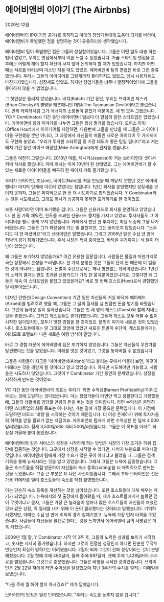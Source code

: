 # 에어비앤비 이야기 (The Airbnbs)

2020년 12월

에어비앤비의 IPO(기업 공개)를 축하하고 미래의 창업가들에게 도움이 되기를 바라며, 에어비앤비가 특별했던 점을 설명하는 것이 유용하리라 생각했습니다.

에어비앤비 팀이 특별했던 점은 그들의 성실함이었습니다. 그들은 어떤 일도 대충 하는 법이 없었고, 우리는 면접에서부터 이를 느낄 수 있었습니다. 가끔 스타트업 면접을 본 후에는 어떻게 해야 할지 확신이 서지 않아 논의해야 할 때가 있었습니다. 하지만 어떤 때는 서로를 바라보며 미소만 지을 때도 있었죠. 에어비앤비 팀의 면접은 바로 그런 종류였습니다. 우리는 그들의 아이디어를 그렇게까지 좋아하지도 않았고, 당시 사용자들도 마찬가지였습니다. 성장세도 없었죠. 하지만 창업가들은 너무나 열정적이었기에 그들을 좋아하지 않을 수 없었습니다.

그 첫인상은 틀리지 않았습니다. 배치(Batch) 기간 동안, 우리는 브라이언 체스키(Brian Chesky)의 별명을 태즈매니안 데빌(The Tasmanian Devil)이라고 불렀습니다. 만화 캐릭터처럼 그가 에너지의 소용돌이 같았기 때문이죠. 세 명 모두 그랬습니다. YC(Y Combinator) 기간 동안 에어비앤비 팀보다 더 열심히 일한 스타트업은 없었습니다. 에어비앤비 팀과 이야기를 나누면 그들은 항상 필기를 했습니다. 오피스 아워(Office Hour)에서 아이디어를 제안하면, 다음번에 그들을 만났을 때 그들은 그 아이디어를 구현했을 뿐만 아니라, 그 과정에서 자신들이 떠올린 새로운 아이디어 두 가지까지도 구현해 놓았죠. "우리가 투자한 스타트업 중 가장 태도가 좋은 팀일 겁니다"라고 저는 배치 기간 동안 마이크 애링턴(Mike Arrington)에게 편지를 썼습니다.

그들은 여전히 그렇습니다. 2018년 여름, 제시카(Jessica)와 저는 브라이언과 셋이서 저녁 식사를 했습니다. 이때 회사는 이미 10년이 된 상태였죠. 그는 에어비앤비가 할 수 있는 새로운 아이디어들을 빼곡히 한 페이지 가득 필기했습니다.

우리가 브라이언, 조(Joe), 네이트(Nate)를 처음 만났을 때 깨닫지 못했던 것은 에어비앤비가 마지막 단계에 이르러 있었다는 점입니다. 1년간 회사를 운영했지만 성장세를 보이지 못하자, 그들은 마지막으로 한 번 더 시도하기로 합의했습니다. Y Combinator라는 것을 시도해보고, 그래도 회사가 성공하지 못하면 포기하기로 한 것이었죠.

보통 사람이라면 이미 포기했을 겁니다. 그들은 신용카드로 회사를 운영하고 있었습니다. 한 권 가득 채워진, 한도를 초과한 신용카드 뭉치를 가지고 있었죠. 투자자들도 그 아이디어를 별로 좋게 보지 않았습니다. 카페에서 만난 한 투자자는 미팅 도중에 그냥 나가버렸습니다. 그들은 그가 화장실에 가는 줄 알았지만, 그는 돌아오지 않았습니다. "스무디도 다 안 마셨어요"라고 브라이언은 말했습니다. 그리고 2008년 말은 수십 년 만에 최악의 경기 침체기였습니다. 주식 시장은 폭락 중이었고, 바닥을 치기까지는 넉 달이 더 남아 있었습니다.

왜 그들은 포기하지 않았을까요? 이건 유용한 질문입니다. 사람들은 물질과 마찬가지로 극한 상황에서 본성을 드러냅니다. 한 가지 분명한 것은 그들이 단지 돈 때문에 이 일을 한 것이 아니라는 점입니다. 돈벌이 수단으로서는 꽤나 형편없는 계획이었습니다. 1년간의 노력의 결과는 한도 초과된 신용카드가 가득 찬 뭉치뿐이었으니까요. 그렇다면 왜 그들은 계속 이 스타트업을 붙잡고 있었을까요? 바로 첫 번째 호스트(Host)로서 경험했던 일 때문이었습니다.

디자인 컨벤션(Design Convention) 기간 동안 자신들의 거실 바닥에 에어베드(Airbed)를 빌려주려 했을 때, 그들은 그 달의 월세를 낼 만큼만 돈을 벌기를 바랐습니다. 그런데 놀라운 일이 일어났습니다. 그들은 첫 세 명의 게스트(Guest)와 함께 지내는 것을 즐겼습니다. 그리고 게스트들도 즐거워했습니다. 그들과 게스트 모두 어쩔 수 없이 시작한 일이었지만, 모두가 멋진 경험을 한 것이었죠. 분명히 여기에 새로운 것이 있었습니다. 호스트들에게는 말 그대로 코앞에 있었던 새로운 돈벌이 수단이, 게스트들에게는 여러모로 호텔보다 나은 새로운 여행 방식이 말입니다.

바로 그 경험 때문에 에어비앤비 팀은 포기하지 않았습니다. 그들은 자신들이 무언가를 발견했다는 것을 알았습니다. 미래를 엿본 것이었고, 그것을 놓아버릴 수 없었습니다.

그들은 사람들이 지금은 '에어비앤비(Airbnb)'라고 불리는 곳에서 머물러 보면, 이것이 미래라는 것을 깨닫게 될 것이라고 알고 있었습니다. 하지만 시도해야만 가능했고, 사람들은 시도하지 않았습니다. 그것이 Y Combinator 기간 동안의 문제였습니다. 성장을 시작하게 만드는 것이었죠.

YC 기간 동안 에어비앤비의 목표는 우리가 '라면 수익성(Ramen Profitability)'이라고 부르는 것에 도달하는 것이었습니다. 이는 창업가들이 라면만 먹고 생활한다고 가정했을 때, 그들의 생활비를 감당할 만큼의 돈을 버는 것을 의미합니다. 라면 수익성은 분명히 어떤 스타트업의 최종 목표는 아니지만, 가는 길에 가장 중요한 문턱입니다. 이 지점에 도달하면 비로소 '비행'을 시작하는 것이기 때문입니다. 더 이상 존재하기 위해 투자자들의 허락을 받을 필요가 없는 지점이죠. 에어비앤비 팀에게 라면 수익성은 한 달에 4,000달러였습니다. 월세 3,500달러와 식비 500달러였습니다. 그들은 이 목표를 아파트 화장실 거울에 붙여 놓았습니다.

에어비앤비와 같은 서비스의 성장을 시작하게 하는 방법은 시장의 가장 뜨거운 하위 집단에 집중하는 것입니다. 그곳에서 성장을 시작할 수 있다면, 나머지 부분으로 퍼져나갈 것입니다. 에어비앤비 팀에게 가장 수요가 많은 곳이 어디냐고 물었을 때, 그들은 검색 기록을 통해 뉴욕시라는 것을 알고 있었습니다. 그래서 그들은 뉴욕에 집중했습니다. 그들은 호스트들을 직접 방문하여 자신들의 숙소 등록(Listing)을 더 매력적으로 만드는 것을 도왔습니다. 그중 큰 부분은 더 나은 사진이었습니다. 그래서 조와 브라이언은 전문가용 카메라를 빌려 호스트들의 숙소를 직접 촬영했습니다.

이는 단순히 숙소 등록을 개선하는 것을 넘어섰습니다. 또한 호스트들에 대해 배우는 계기가 되었습니다. 뉴욕에서의 첫 출장에서 돌아왔을 때, 제가 호스트들에게서 놀랐던 점이 무엇이냐고 묻자, 그들은 가장 큰 놀라움이 얼마나 많은 호스트들이 자신들이 처했던 것과 같은 상황, 즉 월세를 내기 위해 이 돈이 필요했다는 것이라고 말했습니다. 기억하시겠지만, 이때는 수십 년 만에 최악의 경기 침체기였고, 뉴욕에 가장 먼저 타격을 주었습니다. 사람들이 자신들을 필요로 한다는 것을 느끼면서 에어비앤비 팀의 사명감은 더욱 커졌습니다.

2009년 1월 말, Y Combinator 시작 약 3주 후, 그들의 노력은 성과를 보이기 시작했고, 숫자는 서서히 증가했습니다. 하지만 그것이 진정한 성장인지 아니면 단순한 무작위 변동인지 확실히 말하기는 어려웠습니다. 2월이 되자 그것이 진짜 성장이라는 것이 분명해졌습니다. 2월 첫째 주에 460달러, 둘째 주에 897달러, 셋째 주에 1,428달러의 수수료를 벌었습니다. 그것으로 충분했습니다. 그들은 비행을 시작한 것이었습니다. 브라이언은 2월 22일 저에게 라면 수익성을 달성했으며 지난 3주간의 수치를 알리는 이메일을 보냈습니다.

"다음 주에 뭘 해야 할지 아시겠죠?" 제가 답했습니다.

브라이언의 답장은 일곱 단어였습니다. "우리는 속도를 늦추지 않을 겁니다."